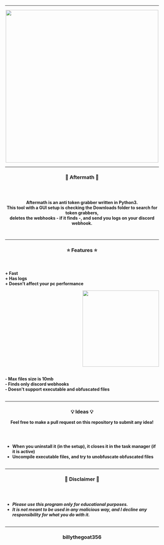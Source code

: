 -----

<p align="center">
<img src="https://repository-images.githubusercontent.com/399563822/47933843-fd9b-4490-94ae-cf102d653de0", width="500", height="500">
</p>

-----

### <p align="center">🎈 Aftermath 🎈</p>

<br><br>
<p align="center">
  <strong>Aftermath is an anti token grabber written in Python3.</strong>
  <br>
  <strong>This tool with a GUI setup is checking the Downloads folder to search for token grabbers,</strong>
  <br>
  <strong>deletes the webhooks - if it finds -, and send you logs on your discord webhook.</strong>
</p>
<br>

-----

### <p align="center">⭐ Features ⭐</p>

<br><br>
<strong>+ Fast</strong>
<br>
<strong>+ Has logs</strong>
<br>
<strong>+ Doesn't affect your pc performance</strong>
<br>

<p align="right">
<img src="https://repository-images.githubusercontent.com/399563822/47933843-fd9b-4490-94ae-cf102d653de0" width="250", height="250">
</p>

<br>
<strong>- Max files size is 10mb</strong>
<br>
<strong>- Finds only discord webhooks</strong>
<br>
<strong>- Doesn't support executable and obfuscated files</strong>
<br><br>

-----

### <p align="center">💡 Ideas 💡</p>

<p align="center"><strong>Feel free to make a pull request on this repository to submit any idea!</strong</p>

<br><br>
* When you uninstall it (in the setup), it closes it in the task manager (if it is active)
* Uncompile executable files, and try to unobfuscate obfuscated files
<br><br>

-----

### <p align="center">📌 Disclaimer 📌</p>

<br><br>
* ***Please use this program only for educational purposes.***
* ***It is not meant to be used in any malicious way, and I decline any responsibility for what you do with it.***
<br><br>

-----

### <p align="center">billythegoat356</p>
